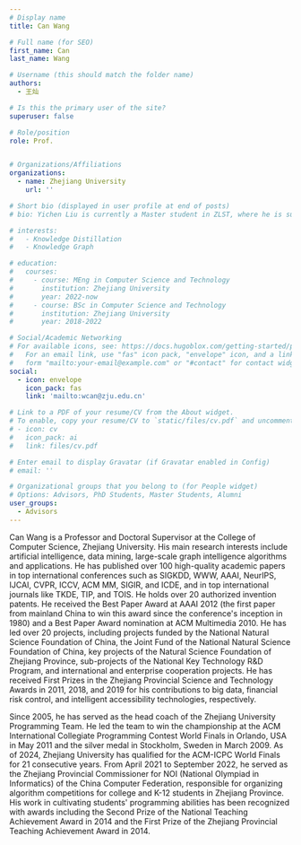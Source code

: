 ```yaml
---
# Display name
title: Can Wang

# Full name (for SEO)
first_name: Can
last_name: Wang

# Username (this should match the folder name)
authors:
  - 王灿

# Is this the primary user of the site?
superuser: false

# Role/position
role: Prof.


# Organizations/Affiliations
organizations:
  - name: Zhejiang University
    url: ''

# Short bio (displayed in user profile at end of posts)
# bio: Yichen Liu is currently a Master student in ZLST, where he is supervised by Prof.Can Wang.

# interests:
#   - Knowledge Distillation
#   - Knowledge Graph

# education:
#   courses:
#     - course: MEng in Computer Science and Technology
#       institution: Zhejiang University
#       year: 2022-now
#     - course: BSc in Computer Science and Technology
#       institution: Zhejiang University
#       year: 2018-2022

# Social/Academic Networking
# For available icons, see: https://docs.hugoblox.com/getting-started/page-builder/#icons
#   For an email link, use "fas" icon pack, "envelope" icon, and a link in the
#   form "mailto:your-email@example.com" or "#contact" for contact widget.
social:
  - icon: envelope
    icon_pack: fas
    link: 'mailto:wcan@zju.edu.cn'

# Link to a PDF of your resume/CV from the About widget.
# To enable, copy your resume/CV to `static/files/cv.pdf` and uncomment the lines below.
# - icon: cv
#   icon_pack: ai
#   link: files/cv.pdf

# Enter email to display Gravatar (if Gravatar enabled in Config)
# email: ''

# Organizational groups that you belong to (for People widget)
# Options: Advisors, PhD Students, Master Students, Alumni
user_groups:
  - Advisors
---
```


Can Wang is a Professor and Doctoral Supervisor at the College of Computer Science, Zhejiang University. His main research interests include artificial intelligence, data mining, large-scale graph intelligence algorithms and applications. He has published over 100 high-quality academic papers in top international conferences such as SIGKDD, WWW, AAAI, NeurIPS, IJCAI, CVPR, ICCV, ACM MM, SIGIR, and ICDE, and in top international journals like TKDE, TIP, and TOIS. He holds over 20 authorized invention patents. He received the Best Paper Award at AAAI 2012 (the first paper from mainland China to win this award since the conference's inception in 1980) and a Best Paper Award nomination at ACM Multimedia 2010. He has led over 20 projects, including projects funded by the National Natural Science Foundation of China, the Joint Fund of the National Natural Science Foundation of China, key projects of the Natural Science Foundation of Zhejiang Province, sub-projects of the National Key Technology R&D Program, and international and enterprise cooperation projects. He has received First Prizes in the Zhejiang Provincial Science and Technology Awards in 2011, 2018, and 2019 for his contributions to big data, financial risk control, and intelligent accessibility technologies, respectively.

Since 2005, he has served as the head coach of the Zhejiang University Programming Team. He led the team to win the championship at the ACM International Collegiate Programming Contest World Finals in Orlando, USA in May 2011 and the silver medal in Stockholm, Sweden in March 2009.  As of 2024, Zhejiang University has qualified for the ACM-ICPC World Finals for 21 consecutive years.  From April 2021 to September 2022, he served as the Zhejiang Provincial Commissioner for NOI (National Olympiad in Informatics) of the China Computer Federation, responsible for organizing algorithm competitions for college and K-12 students in Zhejiang Province. His work in cultivating students' programming abilities has been recognized with awards including the Second Prize of the National Teaching Achievement Award in 2014 and the First Prize of the Zhejiang Provincial Teaching Achievement Award in 2014.